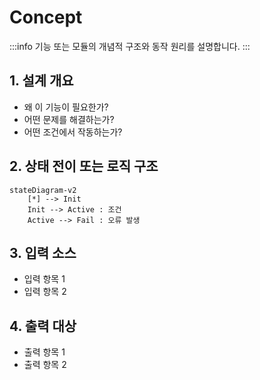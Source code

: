 # Concept
:::info
기능 또는 모듈의 개념적 구조와 동작 원리를 설명합니다.
:::

## 1. 설계 개요
- 왜 이 기능이 필요한가?
- 어떤 문제를 해결하는가?
- 어떤 조건에서 작동하는가?

## 2. 상태 전이 또는 로직 구조

```mermaid
stateDiagram-v2
    [*] --> Init
    Init --> Active : 조건
    Active --> Fail : 오류 발생
```

## 3. 입력 소스

- 입력 항목 1
- 입력 항목 2

## 4. 출력 대상

- 출력 항목 1
- 출력 항목 2
